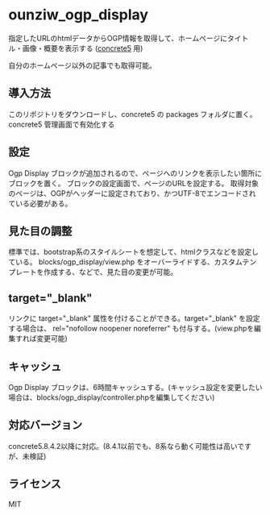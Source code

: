 # ounziw_ogp_display
指定したURLのhtmlデータからOGP情報を取得して、ホームページにタイトル・画像・概要を表示する  ([concrete5](https://www.concrete5.org/r/-/12635) 用)

自分のホームページ以外の記事でも取得可能。

## 導入方法
このリポジトリをダウンロードし、concrete5 の packages フォルダに置く。
concrete5 管理画面で有効化する

## 設定
Ogp Display ブロックが追加されるので、ページへのリンクを表示したい箇所にブロックを置く。
ブロックの設定画面で、ページのURLを設定する。
取得対象のページは、OGPがヘッダーに設定されており、かつUTF-8でエンコードされている必要がある。

## 見た目の調整
標準では、bootstrap系のスタイルシートを想定して、htmlクラスなどを設定している。
blocks/ogp_display/view.php をオーバーライドする、カスタムテンプレートを作成する、などで、見た目の変更が可能。

## target="_blank"
リンクに target="_blank" 属性を付けることができる。target="_blank" を設定する場合は、 rel="nofollow noopener noreferrer" も付与する。(view.phpを編集すれば変更可能)

## キャッシュ
Ogp Display ブロックは、6時間キャッシュする。(キャッシュ設定を変更したい場合は、blocks/ogp_display/controller.phpを編集してください)

## 対応バージョン
concrete5.8.4.2以降に対応。(8.4.1以前でも、8系なら動く可能性は高いですが、未検証)

## ライセンス
MIT
